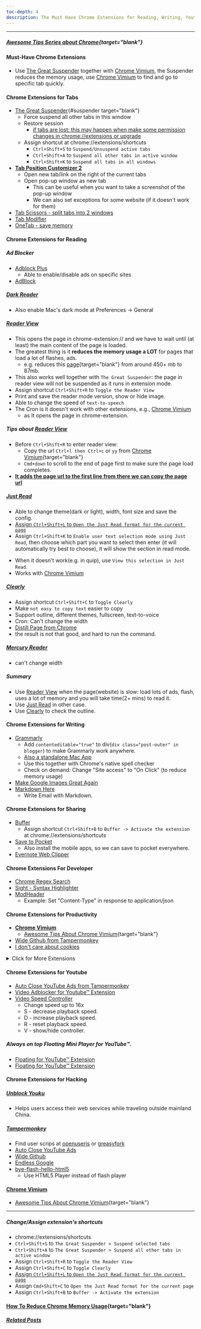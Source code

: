 ```yaml
---
toc-depth: 4
description: The Must Have Chrome Extensions for Reading, Writing, Youtube, Productivity and Tab Management, and How to Reduce the Memory Usage.
---
```


---

##### [Awesome Tips Series about Chrome](https://lifelongprogrammer.blogspot.com/search/label/Chrome_Series){target="blank"}
<script src="https://lifelongprogrammer.blogspot.com/feeds/posts/default/-/Chrome_Series?orderby=updated&amp;alt=json-in-script&amp;callback=series&amp;max-results=20"></script>

#### Must-Have Chrome Extensions
- Use [The Great Suspender](https://chrome.google.com/webstore/detail/the-great-suspender/klbibkeccnjlkjkiokjodocebajanakg/) together with [Chrome Vimium](https://lifelongprogrammer.blogspot.com/2019/04/awesome-tips-about-chrome-vimium.html), the Suspender reduces the memory usage, use [Chrome Vimium](https://lifelongprogrammer.blogspot.com/2019/04/awesome-tips-about-chrome-vimium.html) to find and go to specific tab quickly.

#### Chrome Extensions for Tabs
- [The Great Suspender](https://chrome.google.com/webstore/detail/the-great-suspender/klbibkeccnjlkjkiokjodocebajanakg/){#suspender target="blank"}
  - Force suspend all other tabs in this window
  - Restore session
    - [if tabs are lost: this may happen when make some permission changes in chrome://extensions or upgrade](https://github.com/deanoemcke/thegreatsuspender/issues/526)
  - Assign shortcut at chrome://extensions/shortcuts
    - `Ctrl+Shift+S` to `Suspend/Unsuspend active tabs`
    - `Ctrl+Shift+A` to `Suspend all other tabs in active window`
    - `Ctrl+Shift+K` to `Suspend all tabs in all windows`
- **[Tab Position Customizer 2](https://chrome.google.com/webstore/detail/tab-position-customizer-2/jglbflnkbgbklegdblkohbbbheeeklej)**
  - Open new tab/link on the right of the current tabs <!-- - Activate Tab After Tab Closing: Left tab -->
  - Open pop-up window as new tab
    - This can be useful when you want to take a screenshot of the pop-up window
    - We can also set exceptions for some website (if it doesn't work for them)
- [Tab Scissors - split tabs into 2 windows](https://chrome.google.com/webstore/detail/tab-scissors/cdochbecpfdpjobpgnacnbepkgcfhoek/related)
- [Tab Modifier](https://chrome.google.com/webstore/detail/tab-modifier/hcbgadmbdkiilgpifjgcakjehmafcjai)
- [OneTab - save memory](https://chrome.google.com/webstore/detail/onetab/chphlpgkkbolifaimnlloiipkdnihall/)

#### Chrome Extensions for Reading<a name="read"></a>
##### Ad Blocker
- [Adblock Plus](https://chrome.google.com/webstore/detail/adblock-plus-free-ad-bloc/cfhdojbkjhnklbpkdaibdccddilifddb)
  - Able to enable/disable ads on specific sites
- [AdBlock](https://chrome.google.com/webstore/detail/adblock/gighmmpiobklfepjocnamgkkbiglidom)

##### [Dark Reader](https://chrome.google.com/webstore/detail/dark-reader/eimadpbcbfnmbkopoojfekhnkhdbieeh)
- Also enable Mac's dark mode at Preferences -> General

##### [Reader View](https://chrome.google.com/webstore/detail/reader-view/ecabifbgmdmgdllomnfinbmaellmclnh)
- This opens the page in chrome-extension:// and we have to wait until (at least) the main content of the page is loaded.
- The greatest thing is it **reduces the memory usage a LOT** for pages that load a lot of flashes, ads.
  - e.g. reduces this [page](https://www.macworld.co.uk/how-to/mac/should-i-log-out-my-mac-or-just-shut-down-3623615/){target="blank"} from around 450+ mb to 87mb.
- This also works well together with `The Great Suspender`: the page in reader view will not be suspended as it runs in extension mode.
- Assign shortcut `Ctrl+Shift+R` to `Toggle the Reader View`
- Print and save the reader mode version, show or hide image.
- Able to change the speed of `text-to-speech`
- The Cron is it doesn't work with other extensions, e.g., [Chrome Vimium](https://lifelongprogrammer.blogspot.com/2019/04/awesome-tips-about-chrome-vimium.html)
  - as It opens the page in chrome-extension.

##### Tips about [Reader View](https://chrome.google.com/webstore/detail/reader-view/ecabifbgmdmgdllomnfinbmaellmclnh)
- Before `Ctrl+Shift+R` to enter reader view:
  - Copy the url `Ctrl+l then Ctrl+c` or `yy` from [Chrome Vimium](https://lifelongprogrammer.blogspot.com/2019/04/awesome-tips-about-chrome-vimium.html){target="blank"}
  - `Cmd+down` to scroll to the end of page first to make sure the page load completes.
- **[It adds the page url to the first line from there we can copy the page url](https://github.com/rNeomy/reader-view/issues/41)**

##### [Just Read](https://chrome.google.com/webstore/detail/just-read/dgmanlpmmkibanfdgjocnabmcaclkmod)
- Able to change theme(dark or light), width, font size and save the config.
- [Assign `Ctrl+Shift+L` to `Open the Just Read format for the current page`](https://github.com/ZachSaucier/Just-Read/blob/master/manifest.json)
- Assign `Ctrl+Shift+K` to `Enable user text selection mode using Just Read`, then choose which part you want to select then enter (it will automatically try best to choose), it will show the section in read mode.
<!-- (it will automatically choose the best area) -->
- When it doesn't work(e.g. in quip), use `View this selection in Just Read`.
- Works with [Chrome Vimium](https://lifelongprogrammer.blogspot.com/2019/04/awesome-tips-about-chrome-vimium.html)
<!-- - Cron:
  - The upgrade remainder is a little annoying (frequently). -->
  <!-- - Doesn't work in some websites. -->

##### [Clearly](https://chrome.google.com/webstore/detail/clearly/odfonlkabodgbolnmmkdijkaeggofoop)
- Assign shortcut `Ctrl+Shift+C` to `Toggle Clearly`
- Make `not easy to copy text` easier to copy
- Support outline, different themes, fullscreen, text-to-voice
- Cron: Can't change the width
- [Distill Page from Chrome](https://lifehacker.com/how-to-install-google-chrome-s-experimental-reader-mode-1834171339)
- the result is not that good, and hard to run the command.

##### [Mercury Reader](https://chrome.google.com/webstore/detail/mercury-reader/oknpjjbmpnndlpmnhmekjpocelpnlfdi/)
- can't change width

##### Summary
- Use [Reader View](https://chrome.google.com/webstore/detail/reader-view/ecabifbgmdmgdllomnfinbmaellmclnh) when the page(website) is slow: load lots of ads, flash, uses a lot of memory and you will take time(2+ mins) to read it.
- Use [Just Read](https://chrome.google.com/webstore/detail/just-read/dgmanlpmmkibanfdgjocnabmcaclkmod) in other case.
- Use [Clearly](https://chrome.google.com/webstore/detail/clearly/odfonlkabodgbolnmmkdijkaeggofoop) to check the outline.

#### Chrome Extensions for Writing
- [Grammarly](https://chrome.google.com/webstore/detail/grammarly-for-chrome/kbfnbcaeplbcioakkpcpgfkobkghlhen)
    - Add `contenteditable="true"` to div(`div class="post-outer" in blogger`) to make Grammarly work anywhere.
    - [Also a standalone Mac App](https://app.grammarly.com/)
    - Use this together with Chrome's native spell checker
    - Check on demand: Change "Site access" to "On Click" (to reduce memory usage)
- [Make Google Images Great Again](https://chrome.google.com/webstore/detail/make-google-images-great/kjlaimldplcbblpgenlhfjpobmolcblj)
- [Markdown Here](https://chrome.google.com/webstore/detail/markdown-here/elifhakcjgalahccnjkneoccemfahfoa)
  - Write Email with Markdown.

#### Chrome Extensions for Sharing
- [Buffer](https://chrome.google.com/webstore/detail/buffer/noojglkidnpfjbincgijbaiedldjfbhh/)
  - Assign shortcut `Ctrl+Shift+B` to `Buffer -> Activate the extension` at chrome://extensions/shortcuts
- [Save to Pocket](https://chrome.google.com/webstore/detail/save-to-pocket/niloccemoadcdkdjlinkgdfekeahmflj)
  - Also install the mobile apps, so we can save to pocket everywhere.
- [Evernote Web Clipper](https://chrome.google.com/webstore/detail/evernote-web-clipper/pioclpoplcdbaefihamjohnefbikjilc)

#### Chrome Extensions For Developer
- [Chrome Regex Search](https://chrome.google.com/webstore/detail/chrome-regex-search/bpelaihoicobbkgmhcbikncnpacdbknn)
- [Sight - Syntax Highlighter](https://chrome.google.com/webstore/search/Sight?_category=extensions)
- [ModHeader](https://chrome.google.com/webstore/detail/modheader/idgpnmonknjnojddfkpgkljpfnnfcklj)
    - Example: Set "Content-Type" in response to application/json

#### Chrome Extensions for Productivity
- [**Chrome Vimium**](https://chrome.google.com/webstore/search/Vimium?_category=extensions)
  - [Awesome Tips About Chrome Vimium](https://lifelongprogrammer.blogspot.com/2019/04/awesome-tips-about-chrome-vimium.html){target="blank"}
- [Wide Github from Tampermonkey](https://openuserjs.org/scripts/xthexder/Wide_Github)
- [I don't care about cookies](https://chrome.google.com/webstore/detail/i-dont-care-about-cookies/fihnjjcciajhdojfnbdddfaoknhalnja)

<details><summary>Click for More Extensions</summary>

- [Search Plus](https://chrome.google.com/webstore/detail/search-plus/cdpohbejnbclggljmoijjcpdhbaaijfm)
  - Search tabs contains specific words
  - Move these tabs into one window
- [Shortkeys (Custom Keyboard Shortcuts)](https://chrome.google.com/webstore/detail/shortkeys-custom-keyboard/logpjaacgmcbpdkdchjiaagddngobkck/reviews)
  * [Disable command+shift+i(send email), command+shift+f(Always show toolbar in full screen)](https://apple.stackexchange.com/questions/108060/how-to-prevent-command-i-command-shift-i-from-opening-mac-mail-when-in-browser)
    - Activation Settings -> All Sites
- [Click to Remove Element](https://chrome.google.com/webstore/detail/click-to-remove-element/jcgpghgjhhahcefnfpbncdmhhddedhnk)
- [Simple Allow Copy](https://chrome.google.com/webstore/detail/simple-allow-copy/aefehdhdciieocakfobpaaolhipkcpgc)
- [Proxy SwitchyOmega](https://chrome.google.com/webstore/detail/proxy-switchyomega/padekgcemlokbadohgkifijomclgjgif)
- [Google Translate](https://chrome.google.com/webstore/detail/google-translate/aapbdbdomjkkjkaonfhkkikfgjllcleb)
- [Awesome Screenshot: Screen Video Recorder](https://chrome.google.com/webstore/detail/awesome-screenshot-screen/nlipoenfbbikpbjkfpfillcgkoblgpmj)
- [Picture-in-Picture Extension](https://chrome.google.com/webstore/detail/picture-in-picture-extens/hkgfoiooedgoejojocmhlaklaeopbecg)
</details><p>

<!-- - [Close download bar: Option+W](https://chrome.google.com/webstore/detail/close-download-bar/bkfclmjddajodogcbpohgfpdkgdecgmg) -->
<!-- - [Just Read](https://chrome.google.com/webstore/detail/just-read/dgmanlpmmkibanfdgjocnabmcaclkmod) -->
<!-- - **[Weava Highlighter - PDF & Web](https://chrome.google.com/webstore/detail/weava-highlighter-pdf-web/cbnaodkpfinfiipjblikofhlhlcickei/related)** -->

#### Chrome Extensions for Youtube
- [Auto Close YouTube Ads from Tampermonkey](https://greasyfork.org/en/scripts/9165-auto-close-youtube-ads)
- [Video Adblocker for Youtube™ Extension](https://chrome.google.com/webstore/detail/video-adblocker-for-youtu/hflefjhkfeiaignkclmphmokmmbhbhik)
- [Video Speed Controller](https://chrome.google.com/webstore/detail/video-speed-controller/nffaoalbilbmmfgbnbgppjihopabppdk)
  - Change speed up to 16x
  - S - decrease playback speed.
  - D - increase playback speed.
  - R - reset playback speed.
  - V - show/hide controller.

##### Always on top Floating Mini Player for YouTube™.
- [Floating for YouTube™ Extension](https://chrome.google.com/webstore/detail/floating-for-youtube/jjphmlaoffndcnecccgemfdaaoighkel)
- [Floating for YouTube™ Extension](https://chrome.google.com/webstore/detail/floating-for-youtube-exte/egncdnniomonjgpjbapalkckojhkfddk)

#### Chrome Extensions for Hacking
##### [Unblock Youku](https://chrome.google.com/webstore/detail/unblock-youku/pdnfnkhpgegpcingjbfihlkjeighnddk)
- Helps users access their web services while traveling outside mainland China.

##### [Tampermonkey](https://chrome.google.com/webstore/detail/tampermonkey/dhdgffkkebhmkfjojejmpbldmpobfkfo)
* Find user scrips at [openuserjs](https://openuserjs.org/) or [greasyfork](https://greasyfork.org/en/scripts)
* [Auto Close YouTube Ads](https://greasyfork.org/en/scripts/9165-auto-close-youtube-ads)
* [Wide Github](https://openuserjs.org/scripts/xthexder/Wide_Github)
* [Endless Google](https://openuserjs.org/scripts/tumpio/Endless_Google)
* [bye-flash-hello-html5](https://greasyfork.org/en/scripts/30879-bye-flash-hello-html5-%E5%86%8D%E8%A7%81flash-%E4%BD%A0%E5%A5%BDhtml5)
  - Use HTML5 Player instead of flash player

<!-- * [破解VIP会员视频集合](https://greasyfork.org/zh-CN/scripts/27530-%E7%A0%B4%E8%A7%A3vip%E4%BC%9A%E5%91%98%E8%A7%86%E9%A2%91%E9%9B%86%E5%90%88)
* [百度网盘直链下载助手](https://greasyfork.org/zh-CN/scripts/39504-%E7%99%BE%E5%BA%A6%E7%BD%91%E7%9B%98%E7%9B%B4%E9%93%BE%E4%B8%8B%E8%BD%BD%E5%8A%A9%E6%89%8B)

-->

#### [Chrome Vimium](https://lifelongprogrammer.blogspot.com/2019/04/awesome-tips-about-chrome-vimium.html)
- [Awesome Tips About Chrome Vimium](https://lifelongprogrammer.blogspot.com/2019/04/awesome-tips-about-chrome-vimium.html){target="blank"}

---

##### Change/Assign extension's shortcuts
- chrome://extensions/shortcuts
- `Ctrl+Shift+S` to `The Great Suspender > Suspend selected tabs`
- `Ctrl+Shift+A` to `The Great Suspender > Suspend all other tabs in active window`
- Assign `Ctrl+Shift+R` to `Toggle the Reader View`
- Assign `Ctrl+Shift+C` to `Toggle Clearly`
- [Assign `Ctrl+Shift+L` to `Open the Just Read format for the current page`](https://github.com/ZachSaucier/Just-Read/blob/master/manifest.json)
- Assign `Cmd+Shift+C` to `Open the Just Read format for the current page`
- Assign `Ctrl+Shift+B` to `Buffer -> Activate the extension`

#### [How To Reduce Chrome Memory Usage](https://lifelongprogrammer.blogspot.com/2019/03/how-to-speed-up-google-chrome.html){target="blank"}

##### [Related Posts](https://lifelongprogrammer.blogspot.com/search/label/Chrome)
<script src="https://lifelongprogrammer.blogspot.com/feeds/posts/default/-/Chrome?orderby=updated&amp;alt=json-in-script&amp;callback=weightedRandomRelatedPosts&amp;max-results=20"></script>

